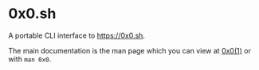 # 0x0.sh
A portable CLI interface to https://0x0.sh.

The main documentation is the man page which you can view at [0x0(1)](https://github.com/olav35/0x0.sh/raw/master/doc/0x0.1.pdf) or with `man 0x0`.

